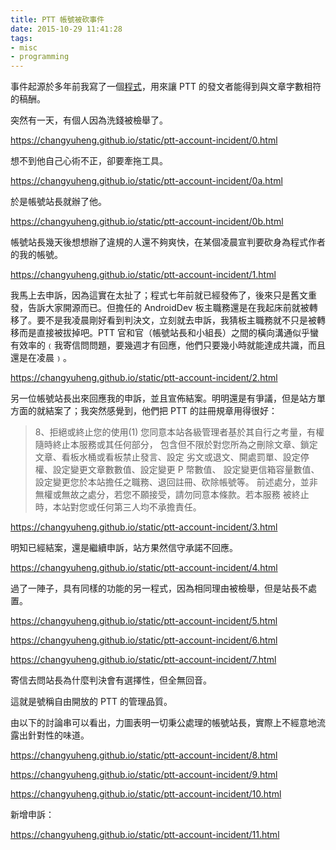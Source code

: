 ```yaml
---
title: PTT 帳號被砍事件
date: 2015-10-29 11:41:28
tags:
- misc
- programming
---
```


事件起源於多年前我寫了一個[程式](https://changyuheng.github.io/2007/11/05/ptt-efficient-poster/)，用來讓 PTT 的發文者能得到與文章字數相符的稿酬。
<!-- more -->
突然有一天，有個人因為洗錢被檢舉了。

https://changyuheng.github.io/static/ptt-account-incident/0.html

想不到他自己心術不正，卻要牽拖工具。

https://changyuheng.github.io/static/ptt-account-incident/0a.html

於是帳號站長就辦了他。

https://changyuheng.github.io/static/ptt-account-incident/0b.html

帳號站長幾天後想想辦了違規的人還不夠爽快，在某個凌晨宣判要砍身為程式作者的我的帳號。

https://changyuheng.github.io/static/ptt-account-incident/1.html

我馬上去申訴，因為這實在太扯了；程式七年前就已經發佈了，後來只是舊文重發，告訴大家開源而已。但擔任的 AndroidDev 板主職務還是在我起床前就被轉移了。要不是我凌晨剛好看到判決文，立刻就去申訴，我猜板主職務就不只是被轉移而是直接被拔掉吧。PTT 官和官（帳號站長和小組長）之間的橫向溝通似乎蠻有效率的﹙我寄信問問題，要幾週才有回應，他們只要幾小時就能達成共識，而且還是在凌晨﹚。

https://changyuheng.github.io/static/ptt-account-incident/2.html

另一位帳號站長出來回應我的申訴，並且宣佈結案。明明還是有爭議，但是站方單方面的就結案了；我突然感覺到，他們把 PTT 的註冊規章用得很好：

> 8、拒絕或終止您的使用(1)
> 您同意本站各級管理者基於其自行之考量，有權隨時終止本服務或其任何部分，
> 包含但不限於對您所為之刪除文章、鎖定文章、看板水桶或看板禁止發言、設定
> 劣文或退文、開處罰單、設定停權、設定變更文章數數值、設定變更 P 幣數值、
> 設定變更信箱容量數值、設定變更您於本站擔任之職務、退回註冊、砍除帳號等。
> 前述處分，並非無權或無故之處分，若您不願接受，請勿同意本條款。若本服務
> 被終止時，本站對您或任何第三人均不承擔責任。

https://changyuheng.github.io/static/ptt-account-incident/3.html

明知已經結案，還是繼續申訴，站方果然信守承諾不回應。

https://changyuheng.github.io/static/ptt-account-incident/4.html

過了一陣子，具有同樣的功能的另一程式，因為相同理由被檢舉，但是站長不處置。

https://changyuheng.github.io/static/ptt-account-incident/5.html

https://changyuheng.github.io/static/ptt-account-incident/6.html

https://changyuheng.github.io/static/ptt-account-incident/7.html

寄信去問站長為什麼判決會有選擇性，但全無回音。

這就是號稱自由開放的 PTT 的管理品質。

由以下的討論串可以看出，力圖表明一切秉公處理的帳號站長，實際上不經意地流露出針對性的味道。

https://changyuheng.github.io/static/ptt-account-incident/8.html

https://changyuheng.github.io/static/ptt-account-incident/9.html

https://changyuheng.github.io/static/ptt-account-incident/10.html

新增申訴：

https://changyuheng.github.io/static/ptt-account-incident/11.html
